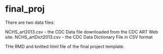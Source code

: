 # final_proj

There are two data files:

NCHS_art2013.csv - the CDC Data file downloaded from the CDC ART Web site. 
NCHS_artDict2013.csv - the CDC Data Dictionary File in CSV format

THe RMD and knitted html file of the final project template.

